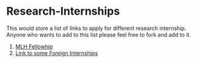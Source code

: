 # Research-Internships
This would store a list of links to apply for different research internship. Anyone who wants to add to this list please feel free to fork and add to it.
1. [MLH Fellowhip](https://fellowship.mlh.io/programs)
2. [Link to some Foreign Internships](https://github.com/himahuja/Research-Internships-for-Undergraduates)
